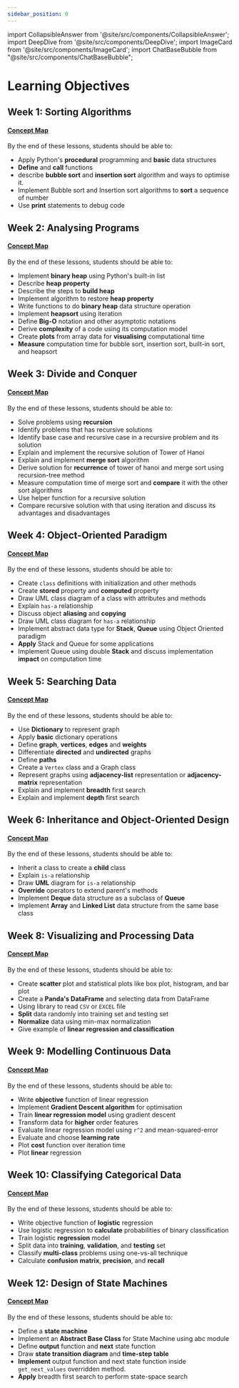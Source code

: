 ```yaml
---
sidebar_position: 0
---
```


import CollapsibleAnswer from '@site/src/components/CollapsibleAnswer';
import DeepDive from '@site/src/components/DeepDive';
import ImageCard from '@site/src/components/ImageCard';
import ChatBaseBubble from "@site/src/components/ChatBaseBubble";

# Learning Objectives

## Week 1: Sorting Algorithms

#### [Concept Map](/learning-objectives/python)

By the end of these lessons, students should be able to:

- Apply Python's **procedural** programming and **basic** data structures
- **Define** and **call** functions
- describe **bubble sort** and **insertion sort** algorithm and ways to optimise it.
- Implement Bubble sort and Insertion sort algorithms to **sort** a sequence of number
- Use **print** statements to debug code

## Week 2: Analysing Programs

#### [Concept Map](/learning-objectives/analysing-programs)

By the end of these lessons, students should be able to:

- Implement **binary heap** using Python's built-in list
- Describe **heap property**
- Describe the steps to **build heap**
- Implement algorithm to restore **heap property**
- Write functions to do **binary heap** data structure operation
- Implement **heapsort** using iteration
- Define **Big-O** notation and other asymptotic notations
- Derive **complexity** of a code using its computation model
- Create **plots** from array data for **visualising** computational time
- **Measure** computation time for bubble sort, insertion sort, built-in sort, and heapsort

## Week 3: Divide and Conquer

#### [Concept Map](/learning-objectives/divide-conquer)

By the end of these lessons, students should be able to:

- Solve problems using **recursion**
- Identify problems that has recursive solutions
- Identify base case and recursive case in a recursive problem and its solution
- Explain and implement the recursive solution of Tower of Hanoi
- Explain and implement **merge sort** algorithm
- Derive solution for **recurrence** of tower of hanoi and merge sort using recursion-tree method
- Measure computation time of merge sort and **compare** it with the other sort algorithms
- Use helper function for a recursive solution
- Compare recursive solution with that using iteration and discuss its advantages and disadvantages

## Week 4: Object-Oriented Paradigm

#### [Concept Map](/learning-objectives/oop)

By the end of these lessons, students should be able to:

- Create `class` definitions with initialization and other methods
- Create **stored** property and **computed** property
- Draw UML class diagram of a class with attributes and methods
- Explain `has-a` relationship
- Discuss object **aliasing** and **copying**
- Draw UML class diagram for `has-a` relationship
- Implement abstract data type for **Stack**, **Queue** using Object Oriented paradigm
- **Apply** Stack and Queue for some applications
- Implement Queue using double **Stack** and discuss implementation **impact** on computation time

## Week 5: Searching Data

#### [Concept Map](/learning-objectives/searching-data)

By the end of these lessons, students should be able to:

- Use **Dictionary** to represent graph
- Apply **basic** dictionary operations
- Define **graph**, **vertices**, **edges** and **weights**
- Differentiate **directed** and **undirected** graphs
- Define **paths**
- Create a `Vertex` class and a Graph class
- Represent graphs using **adjacency-list** representation or **adjacency-matrix** representation
- Explain and implement **breadth** first search
- Explain and implement **depth** first search

## Week 6: Inheritance and Object-Oriented Design

#### [Concept Map](/learning-objectives/inheritance)

By the end of these lessons, students should be able to:

- Inherit a class to create a **child** class
- Explain `is-a` relationship
- Draw **UML** diagram for `is-a` relationship
- **Override** operators to extend parent's methods
- Implement **Deque** data structure as a subclass of **Queue**
- Implement **Array** and **Linked List** data structure from the same base class

## Week 8: Visualizing and Processing Data

#### [Concept Map](/learning-objectives/vis-proc)

By the end of these lessons, students should be able to:

- Create **scatter** plot and statistical plots like box plot, histogram, and bar plot
- Create a **Panda's DataFrame** and selecting data from DataFrame
- Using library to read `CSV` or `EXCEL` file
- **Split** data randomly into training set and testing set
- **Normalize** data using min-max normalization
- Give example of **linear regression and classification**

## Week 9: Modelling Continuous Data

#### [Concept Map](/learning-objectives/modelling)

By the end of these lessons, students should be able to:

- Write **objective** function of linear regression
- Implement **Gradient Descent algorithm** for optimisation
- Train **linear regression model** using gradient descent
- Transform data for **higher** order features
- Evaluate linear regression model using `r^2` and mean-squared-error
- Evaluate and choose **learning rate**
- Plot **cost** function over iteration time
- Plot **linear** regression

## Week 10: Classifying Categorical Data

#### [Concept Map](/learning-objectives/classify)

By the end of these lessons, students should be able to:

- Write objective function of **logistic** regression
- Use logistic regression to **calculate** probabilities of binary classification
- Train logistic **regression** model
- Split data into **training**, **validation**, and **testing** set
- Classify **multi-class** problems using one-vs-all technique
- Calculate **confusion** **matrix**, **precision**, and **recall**

## Week 12: Design of State Machines

#### [Concept Map](/learning-objectives/sm)

By the end of these lessons, students should be able to:

- Define a **state machine**
- Implement an **Abstract Base Class** for State Machine using abc module
- Define **output** function and **next** state function
- Draw **state transition diagram** and **time-step table**
- **Implement** output function and next state function inside `get_next_values` overridden method.
- **Apply** breadth first search to perform state-space search
